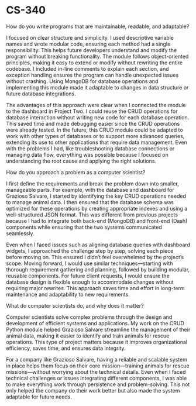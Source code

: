# CS-340

How do you write programs that are maintainable, readable, and adaptable?

I focused on clear structure and simplicity. I used descriptive variable names and wrote modular code, ensuring each method had a single responsibility. This helps future developers understand and modify the program without breaking functionality. The module follows object-oriented principles, making it easy to extend or modify without rewriting the entire codebase. I included in-line comments to explain each section, and exception handling ensures the program can handle unexpected issues without crashing. Using MongoDB for database operations and implementing this module made it adaptable to changes in data structure or future database integrations.

The advantages of this approach were clear when I connected the module to the dashboard in Project Two. I could reuse the CRUD operations for database interaction without writing new code for each database operation. This saved time and made debugging easier since the CRUD operations were already tested. In the future, this CRUD module could be adapted to work with other types of databases or to support more advanced queries, extending its use to other applications that require data management. Even with the problems I had, like troubleshooting database connections or managing data flow, everything was possible because I focused on understanding the root cause and applying the right solutions.

How do you approach a problem as a computer scientist?

I first define the requirements and break the problem down into smaller, manageable parts. For example, with the database and dashboard for Grazioso Salvare, I started by identifying the key CRUD operations needed to manage animal data. I then ensured that the database schema was optimized for these operations by creating appropriate indexes and using a well-structured JSON format. This was different from previous projects because I had to integrate both back-end (MongoDB) and front-end (Dash) components while ensuring that the two systems communicated seamlessly.

Even when I faced issues such as aligning database queries with dashboard widgets, I approached the challenge step by step, solving each piece before moving on. This ensured I didn’t feel overwhelmed by the project’s scope. Moving forward, I would use similar techniques—starting with thorough requirement gathering and planning, followed by building modular, reusable components. For future client requests, I would ensure the database design is flexible enough to accommodate changes without requiring major rewrites. This approach saves time and effort in long-term maintenance and adaptability to new requirements.

What do computer scientists do, and why does it matter?

Computer scientists solve complex problems through the design and development of efficient systems and applications. My work on the CRUD Python module helped Grazioso Salvare streamline the management of their animal data, making it easier to identify and train animals for rescue operations. This type of project matters because it improves organizational efficiency, saves time, and ensures data integrity.

For a company like Grazioso Salvare, having a reliable and scalable system in place helps them focus on their core mission—training animals for rescue missions—without worrying about the technical details. Even when I faced technical challenges or issues integrating different components, I was able to make everything work through persistence and problem-solving. This not only helped the company do their work better but also made the system adaptable for future needs.
